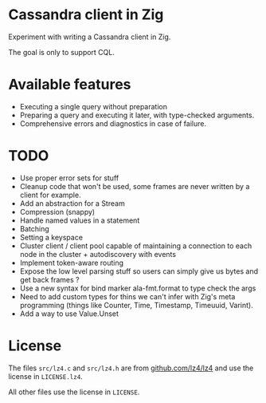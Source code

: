 # Cassandra client in Zig

Experiment with writing a Cassandra client in Zig.

The goal is only to support CQL.

# Available features

* Executing a single query without preparation
* Preparing a query and executing it later, with type-checked arguments.
* Comprehensive errors and diagnostics in case of failure.

TODO
====

* Use proper error sets for stuff
* Cleanup code that won't be used, some frames are never written by a client for example.
* Add an abstraction for a Stream
* Compression (snappy)
* Handle named values in a statement
* Batching
* Setting a keyspace
* Cluster client / client pool capable of maintaining a connection to each node in the cluster + autodiscovery with events
* Implement token-aware routing
* Expose the low level parsing stuff so users can simply give us bytes and get back frames ?
* Use a new syntax for bind marker ala-fmt.format to type check the args
* Need to add custom types for thins we can't infer with Zig's meta programming (things like Counter, Time, Timestamp, Timeuuid, Varint).
* Add a way to use Value.Unset

# License

The files `src/lz4.c` and `src/lz4.h` are from [github.com/lz4/lz4](https://github.com/lz4/lz4/tree/dev) and use the license in `LICENSE.lz4`.

All other files use the license in `LICENSE`.
